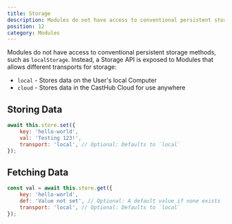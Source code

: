 ```yaml
---
title: Storage
description: Modules do not have access to conventional persistent storage methods, such as localStorage
position: 12
category: Modules
---
```


Modules do not have access to conventional persistent storage methods, such as `localStorage`. Instead, a Storage API is exposed to Modules that allows different transports for storage:

- `local` - Stores data on the User's local Computer
- `cloud` - Stores data in the CastHub Cloud for use anywhere

## Storing Data

```js
await this.store.set({
    key: 'hello-world',
    val: 'Testing 123!',
    transport: 'local', // Optional: Defaults to `local`
});
```

## Fetching Data

```js
const val = await this.store.get({
    key: 'hello-world',
    def: 'Value not set', // Optional: A default value if none exists
    transport: 'local', // Optional: Defaults to `local`
});
```
